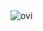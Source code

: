 
<img src="https://github-readme-stats.vercel.app/api/top-langs?username=Konstantin-Trofimov&show_icons=true&locale=en&layout=compact&theme=chartreuse-dark" alt="ovi" />
